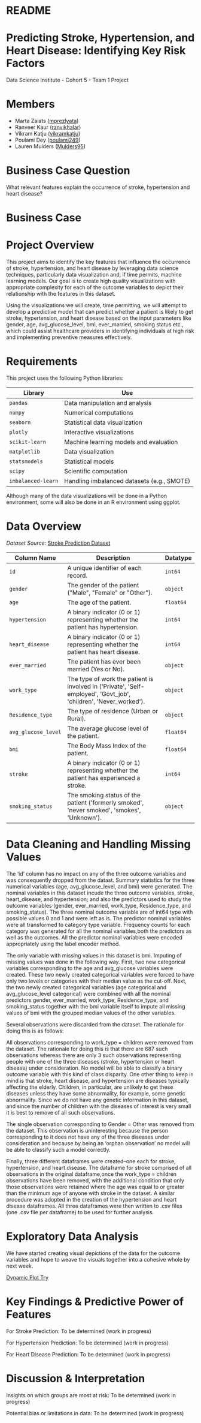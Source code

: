 README
================

# Predicting Stroke, Hypertension, and Heart Disease: Identifying Key Risk Factors

Data Science Institute - Cohort 5 - Team 1 Project

# Members

- Marta Zaiats ([mprezlyata](https://github.com/mprezlyata))
- Ranveer Kaur ([ranvikhalar](https://github.com/ranvikhalar))
- Vikram Katju ([vikramkatju](https://github.com/vikramkatju))
- Poulami Dey ([poulami249](https://github.com/poulami249))
- Lauren Mulders ([Mulders95](https://github.com/Mulders95))

# Business Case Question

What relevant features explain the occurrence of stroke, hypertension
and heart disease?

# Business Case

# Project Overview

This project aims to identify the key features that influence the occurrence of stroke, hypertension, and heart disease by leveraging data science techniques, particularly data visualization and, if time permits, machine learning models. Our goal is to create high quality visualizations with appropriate complexity for each of the outcome variables to depict their relationship with the features in this dataset.

Using the visualizations we will create, time permitting, we will attempt to develop a predictive model that can predict whether a patient is likely to get stroke, hypertension, and heart disease based on the input parameters like gender, age, avg_glucose_level, bmi, ever_married, smoking status etc., which could assist healthcare providers in identifying individuals at high risk and implementing preventive measures effectively.

# Requirements

This project uses the following Python libraries:

| **Library**        | **Use**                                    |
|--------------------|--------------------------------------------|
| `pandas`           | Data manipulation and analysis             |
| `numpy`            | Numerical computations                     |
| `seaborn`          | Statistical data visualization             |
| `plotly`           | Interactive visualizations                 |
| `scikit-learn`     | Machine learning models and evaluation     |
| `matplotlib`       | Data visualization                         |
| `statsmodels`      | Statistical models                         |
| `scipy`            | Scientific computation                     |
| `imbalanced-learn` | Handling imbalanced datasets (e.g., SMOTE) |

Although many of the data visualizations will be done in a Python
environment, some will also be done in an R environment using ggplot.

# Data Overview

*Dataset Source*: [Stroke Prediction
Dataset](https://www.kaggle.com/datasets/fedesoriano/stroke-prediction-dataset)

| **Column Name**        | **Description**                                                                                                               | **Datatype**   |
|------------------------|-------------------------------------------------------------------------------------------------------------------------------|----------------|
| `id`                   | A unique identifier of each record.                                                                                           | `int64`        |
| `gender`               | The gender of the patient ("Male", "Female" or "Other").                                                                      | `object`       |
| `age`                  | The age of the patient.                                                                                                       | `float64`      |
| `hypertension`         | A binary indicator (0 or 1) representing whether the patient has hypertension.                                                | `int64`        |
| `heart_disease`        | A binary indicator (0 or 1) representing whether the patient has heart disease.                                               | `int64`        |
| `ever_married`         | The patient has ever been married (Yes or No).                                                                                | `object`       |
| `work_type`            | The type of work the patient is involved in ('Private', 'Self-employed', 'Govt_job', 'children', 'Never_worked').             | `object`       |
| `Residence_type`       | The type of residence (Urban or Rural).                                                                                       | `object`       |
| `avg_glucose_level`    | The average glucose level of the patient.                                                                                     | `float64`      |
| `bmi`                  | The Body Mass Index of the patient.                                                                                           | `float64`      |
| `stroke`               | A binary indicator (0 or 1) representing whether the patient has experienced a stroke.                                        | `int64`        |
| `smoking_status`       | The smoking status of the patient ('formerly smoked', 'never smoked', 'smokes', 'Unknown').                                   | `object`       |

# Data Cleaning and Handling Missing Values

The ‘id’ column has no impact on any of the three outcome variables and was consequently dropped from the datast. Summary statistics for the three numerical variables (age, avg_glucose_level, and bmi) were generated. The nominal variables in this dataset incude the three outcome variables, stroke, heart_disease, and hypertension; and also the predictors used to study the outcome variables (gender, ever_married, work_type, Residence_type, and smoking_status). The three nominal outcome variable are of int64 type with possible values 0 and 1 and were left as is. The predictor nominal variables were all transformed to category type variable. Frequency counts for each category was generated for all the nominal variables,both the predictors as well as the outcomes. All the predictor nominal variables were encoded appropriately using the label encoder method.

The only variable with missing values in this dataset is bmi. Imputing of missing values was done in the following way. First, two new categorical variables corresponding to the age and avg_glucose variables were created. These two newly created categorical variables were forced to have only two levels or categories with their median value as the cut-off. Next, the two newly created categorical variables (age categorical and avg_glucose_level categorical) were combined with all the nominal predictors gender, ever_married, work_type, Residence_type, and smoking_status together with the bmi variable itself to impute all missing values of bmi with the grouped median values of the other variables.

Several observations were discarded from the dataset. The rationale for doing this is as follows:

All observations corresponding to work_type = children were removed from the dataset. The rationale for doing this is that there are 687 such observations whereas there are only 3 such observations representing people with one of the three diseases (stroke, hypertension or heart disease) under consideration. No model will be able to classify a binary outcome variable with this kind of class disparity. One other thing to keep in mind is that stroke, heart disease, and hypertension are diseases typically affecting the elderly. Children, in particular, are unlikely to get these diseases unless they have some abnormality, for example, some genetic abnormality. Since we do not have any genetic information in this dataset, and since the number of children with the
diseases of interest is very small it is best to remove of all such observations.

The single observation corresponding to Gender = Other was removed from the dataset. This observation is uninteresting because the person corresponding to it does not have any of the three diseases under consideration and because by being an ‘orphan observation’ no model will be able to classify such a model correctly.

Finally, three different dataframes were created–one each for stroke, hypertension, and heart disease. The dataframe for stroke comprised of all observations in the original dataframe,once the work_type = children observations have been removed, with the additional condition that only those observations were retained where the age was equal to or greater than the minimum age of anyone with stroke in the dataset. A similar procedure was adopted in the creation of the hypertension and heart disease dataframes. All three dataframes were then written to .csv files (one .csv file per dataframe) to be used for further analysis.

# Exploratory Data Analysis

We have started creating visual depictions of the data for the outcome variables and hope to weave the visuals together into a cohesive whole by next week.

[Dynamic Plot Try](https://github.com/Mulders95/Team_1/blob/main/Stroke_Plots/sunburst_chart_original_data.html)

# Key Findings & Predictive Power of Features

For Stroke Prediction: To be determined (work in progress)

For Hypertension Prediction: To be determined (work in progress)

For Heart Disease Prediction: To be determined (work in progress)

# Discussion & Interpretation

Insights on which groups are most at risk: To be determined (work in progress)

Potential bias or limitations in data: To be determined (work in progress)
